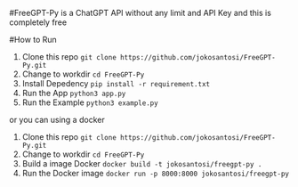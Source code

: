 #FreeGPT-Py
is a ChatGPT API without any limit and API Key and this is completely free

#How to Run
1. Clone this repo
`git clone https://github.com/jokosantosi/FreeGPT-Py.git`
2. Change to workdir
`cd FreeGPT-Py`
3. Install Depedency
`pip install -r requirement.txt`
4. Run the App
`python3 app.py`
5. Run the Example
`python3 example.py`

or you can using a docker
1. Clone this repo
`git clone https://github.com/jokosantosi/FreeGPT-Py.git`
2. Change to workdir
`cd FreeGPT-Py`
3. Build a image Docker
`docker build -t jokosantosi/freegpt-py .`
4. Run the Docker image
`docker run -p 8000:8000 jokosantosi/freegpt-py`